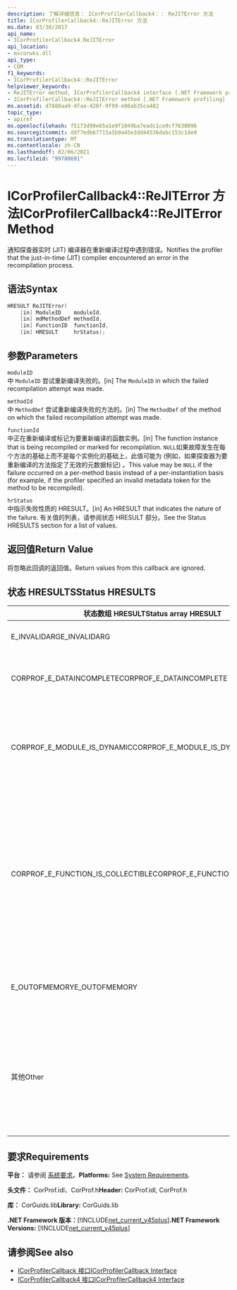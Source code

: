 ```yaml
---
description: 了解详细信息： ICorProfilerCallback4：： ReJITError 方法
title: ICorProfilerCallback4::ReJITError 方法
ms.date: 03/30/2017
api_name:
- ICorProfilerCallback4.ReJITError
api_location:
- mscorwks.dll
api_type:
- COM
f1_keywords:
- ICorProfilerCallback4::ReJITError
helpviewer_keywords:
- ReJITError method, ICorProfilerCallback4 interface [.NET Framework profiling]
- ICorProfilerCallback4::ReJITError method [.NET Framework profiling]
ms.assetid: d7888aa9-dfaa-420f-9f99-e06ab35ca482
topic_type:
- apiref
ms.openlocfilehash: f5173d90e65a1e9f1049ba7eadc1ce9cf7630096
ms.sourcegitcommit: ddf7edb67715a5b9a45e3dd44536dabc153c1de0
ms.translationtype: MT
ms.contentlocale: zh-CN
ms.lasthandoff: 02/06/2021
ms.locfileid: "99788691"
---
```

# <a name="icorprofilercallback4rejiterror-method"></a><span data-ttu-id="2f5c4-103">ICorProfilerCallback4::ReJITError 方法</span><span class="sxs-lookup"><span data-stu-id="2f5c4-103">ICorProfilerCallback4::ReJITError Method</span></span>

<span data-ttu-id="2f5c4-104">通知探查器实时 (JIT) 编译器在重新编译过程中遇到错误。</span><span class="sxs-lookup"><span data-stu-id="2f5c4-104">Notifies the profiler that the just-in-time (JIT) compiler encountered an error in the recompilation process.</span></span>  
  
## <a name="syntax"></a><span data-ttu-id="2f5c4-105">语法</span><span class="sxs-lookup"><span data-stu-id="2f5c4-105">Syntax</span></span>  
  
```cpp  
HRESULT ReJITError(  
    [in] ModuleID    moduleId,  
    [in] mdMethodDef methodId,  
    [in] FunctionID  functionId,  
    [in] HRESULT     hrStatus);  
```  
  
## <a name="parameters"></a><span data-ttu-id="2f5c4-106">参数</span><span class="sxs-lookup"><span data-stu-id="2f5c4-106">Parameters</span></span>  

 `moduleID`  
 <span data-ttu-id="2f5c4-107">中 `ModuleID` 尝试重新编译失败的。</span><span class="sxs-lookup"><span data-stu-id="2f5c4-107">[in] The `ModuleID` in which the failed recompilation attempt was made.</span></span>  
  
 `methodId`  
 <span data-ttu-id="2f5c4-108">中 `MethodDef` 尝试重新编译失败的方法的。</span><span class="sxs-lookup"><span data-stu-id="2f5c4-108">[in] The `MethodDef` of the method on which the failed recompilation attempt was made.</span></span>  
  
 `functionId`  
 <span data-ttu-id="2f5c4-109">中正在重新编译或标记为要重新编译的函数实例。</span><span class="sxs-lookup"><span data-stu-id="2f5c4-109">[in] The function instance that is being recompiled or marked for recompilation.</span></span> <span data-ttu-id="2f5c4-110">`NULL`如果故障发生在每个方法的基础上而不是每个实例化的基础上，此值可能为 (例如，如果探查器为要重新编译的方法指定了无效的元数据标记) 。</span><span class="sxs-lookup"><span data-stu-id="2f5c4-110">This value may be `NULL` if the failure occurred on a per-method basis instead of a per-instantiation basis (for example, if the profiler specified an invalid metadata token for the method to be recompiled).</span></span>  
  
 `hrStatus`  
 <span data-ttu-id="2f5c4-111">中指示失败性质的 HRESULT。</span><span class="sxs-lookup"><span data-stu-id="2f5c4-111">[in] An HRESULT that indicates the nature of the failure.</span></span> <span data-ttu-id="2f5c4-112">有关值的列表，请参阅状态 HRESULT 部分。</span><span class="sxs-lookup"><span data-stu-id="2f5c4-112">See the Status HRESULTS section for a list of values.</span></span>  
  
## <a name="return-value"></a><span data-ttu-id="2f5c4-113">返回值</span><span class="sxs-lookup"><span data-stu-id="2f5c4-113">Return Value</span></span>  

 <span data-ttu-id="2f5c4-114">将忽略此回调的返回值。</span><span class="sxs-lookup"><span data-stu-id="2f5c4-114">Return values from this callback are ignored.</span></span>  
  
## <a name="status-hresults"></a><span data-ttu-id="2f5c4-115">状态 HRESULTS</span><span class="sxs-lookup"><span data-stu-id="2f5c4-115">Status HRESULTS</span></span>  
  
|<span data-ttu-id="2f5c4-116">状态数组 HRESULT</span><span class="sxs-lookup"><span data-stu-id="2f5c4-116">Status array HRESULT</span></span>|<span data-ttu-id="2f5c4-117">说明</span><span class="sxs-lookup"><span data-stu-id="2f5c4-117">Description</span></span>|  
|--------------------------|-----------------|  
|<span data-ttu-id="2f5c4-118">E_INVALIDARG</span><span class="sxs-lookup"><span data-stu-id="2f5c4-118">E_INVALIDARG</span></span>|<span data-ttu-id="2f5c4-119">`moduleID`或 `methodDef` 标记为 `NULL` 。</span><span class="sxs-lookup"><span data-stu-id="2f5c4-119">The `moduleID` or `methodDef` token is `NULL`.</span></span>|  
|<span data-ttu-id="2f5c4-120">CORPROF_E_DATAINCOMPLETE</span><span class="sxs-lookup"><span data-stu-id="2f5c4-120">CORPROF_E_DATAINCOMPLETE</span></span>|<span data-ttu-id="2f5c4-121">该模块尚未完全加载，或正在被卸载。</span><span class="sxs-lookup"><span data-stu-id="2f5c4-121">The module is not fully loaded yet, or it is in the process of being unloaded.</span></span>|  
|<span data-ttu-id="2f5c4-122">CORPROF_E_MODULE_IS_DYNAMIC</span><span class="sxs-lookup"><span data-stu-id="2f5c4-122">CORPROF_E_MODULE_IS_DYNAMIC</span></span>|<span data-ttu-id="2f5c4-123">指定的模块是动态生成的 (例如 `Reflection.Emit`) ，因此不受此方法支持。</span><span class="sxs-lookup"><span data-stu-id="2f5c4-123">The specified module was dynamically generated (for example, by `Reflection.Emit`), and is thus not supported by this method.</span></span>|  
|<span data-ttu-id="2f5c4-124">CORPROF_E_FUNCTION_IS_COLLECTIBLE</span><span class="sxs-lookup"><span data-stu-id="2f5c4-124">CORPROF_E_FUNCTION_IS_COLLECTIBLE</span></span>|<span data-ttu-id="2f5c4-125">方法被实例化为可回收的程序集，因此无法重新编译。</span><span class="sxs-lookup"><span data-stu-id="2f5c4-125">The method is instantiated into a collectible assembly, and is therefore not able to be recompiled.</span></span> <span data-ttu-id="2f5c4-126">请注意，在非反射上下文中定义的类型和函数 (例如， `List<MyCollectibleStruct>`) 可以实例化为可回收的程序集。</span><span class="sxs-lookup"><span data-stu-id="2f5c4-126">Note that types and functions defined in a non-reflection context (for example, `List<MyCollectibleStruct>`) can be instantiated into a collectible assembly.</span></span>|  
|<span data-ttu-id="2f5c4-127">E_OUTOFMEMORY</span><span class="sxs-lookup"><span data-stu-id="2f5c4-127">E_OUTOFMEMORY</span></span>|<span data-ttu-id="2f5c4-128">尝试将指定的方法标记为 JIT 重新编译时，CLR 用尽了内存。</span><span class="sxs-lookup"><span data-stu-id="2f5c4-128">The CLR ran out of memory while trying to mark the specified method for JIT recompilation.</span></span>|  
|<span data-ttu-id="2f5c4-129">其他</span><span class="sxs-lookup"><span data-stu-id="2f5c4-129">Other</span></span>|<span data-ttu-id="2f5c4-130">操作系统返回了 CLR 控件范围之外的失败。</span><span class="sxs-lookup"><span data-stu-id="2f5c4-130">The operating system returned a failure outside the control of the CLR.</span></span> <span data-ttu-id="2f5c4-131">例如，如果系统调用更改内存页的访问保护失败，则会显示操作系统错误。</span><span class="sxs-lookup"><span data-stu-id="2f5c4-131">For example, if a system call to change the access protection of a page of memory fails, the operating system error is displayed.</span></span>|  
  
## <a name="requirements"></a><span data-ttu-id="2f5c4-132">要求</span><span class="sxs-lookup"><span data-stu-id="2f5c4-132">Requirements</span></span>  

 <span data-ttu-id="2f5c4-133">**平台：** 请参阅 [系统要求](../../get-started/system-requirements.md)。</span><span class="sxs-lookup"><span data-stu-id="2f5c4-133">**Platforms:** See [System Requirements](../../get-started/system-requirements.md).</span></span>  
  
 <span data-ttu-id="2f5c4-134">**头文件：** CorProf.idl、CorProf.h</span><span class="sxs-lookup"><span data-stu-id="2f5c4-134">**Header:** CorProf.idl, CorProf.h</span></span>  
  
 <span data-ttu-id="2f5c4-135">**库：** CorGuids.lib</span><span class="sxs-lookup"><span data-stu-id="2f5c4-135">**Library:** CorGuids.lib</span></span>  
  
 <span data-ttu-id="2f5c4-136">**.NET Framework 版本：**[!INCLUDE[net_current_v45plus](../../../../includes/net-current-v45plus-md.md)]</span><span class="sxs-lookup"><span data-stu-id="2f5c4-136">**.NET Framework Versions:** [!INCLUDE[net_current_v45plus](../../../../includes/net-current-v45plus-md.md)]</span></span>  
  
## <a name="see-also"></a><span data-ttu-id="2f5c4-137">请参阅</span><span class="sxs-lookup"><span data-stu-id="2f5c4-137">See also</span></span>

- [<span data-ttu-id="2f5c4-138">ICorProfilerCallback 接口</span><span class="sxs-lookup"><span data-stu-id="2f5c4-138">ICorProfilerCallback Interface</span></span>](icorprofilercallback-interface.md)
- [<span data-ttu-id="2f5c4-139">ICorProfilerCallback4 接口</span><span class="sxs-lookup"><span data-stu-id="2f5c4-139">ICorProfilerCallback4 Interface</span></span>](icorprofilercallback4-interface.md)
